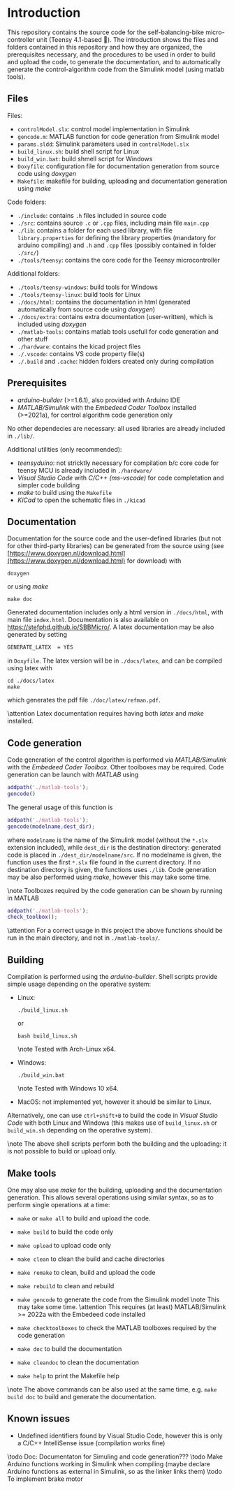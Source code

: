 # Introduction

This repository contains the source code for the self-balancing-bike micro-controller unit (Teensy 4.1-based 🚀️).
The introduction shows the files and folders contained in this repository and how they are organized, the prerequisites necessary, and the procedures to be used in order to build and upload the code, to generate the documentation, and to automatically generate the control-algorithm code from the Simulink model (using matlab tools).

## Files

Files:

* `controlModel.slx`: control model implementation in Simulink
* `gencode.m`: MATLAB function for code generation from Simulink model
* `params.sldd`: Simulink parameters used in `controlModel.slx`
* `build_linux.sh`: build shell script for Linux
* `build_win.bat`: build shmell script for Windows
* `Doxyfile`: configuration file for documentation generation from source code using *doxygen*
* `Makefile`: makefile for building, uploading and documentation generation using *make*

Code folders:

* `./include`: contains `.h` files included in source code
* `./src`: contains source `.c` or `.cpp` files, including main file `main.cpp`
* `./lib`: contains a folder for each used library, with file `library.properties` for defining the library properties (mandatory for arduino compiling) and `.h` and `.cpp` files (possibly contained in folder `./src/`)
* `./tools/teensy`: contains the core code for the Teensy microcontroller

Additional folders:

* `./tools/teensy-windows`: build tools for Windows
* `./tools/teensy-linux`: build tools for Linux
* `./docs/html`: contains the documentation in html (generated automatically from source code using *doxygen*)
* `./docs/extra`: contains extra documentation (user-written), which is included using *doxygen*
* `./matlab-tools`: contains matlab tools usefull for code generation and other stuff
* `./hardware`: contains the kicad project files
* `./.vscode`: contains VS code property file(s)
* `./.build` and `.cache`: hidden folders created only during compilation

## Prerequisites

* *arduino-builder* (>=1.6.1), also provided with Arduino IDE
* *MATLAB/Simulink* with the *Embedeed Coder Toolbox* installed (>=2021a), for control algorithm code generation only

No other dependecies are necessary: all used libraries are already included in `./lib/`.

Additional utilities (only recommended):

* *teensyduino*: not stricktly necessary for compilation b/c core code for teensy MCU is already included in `./hardware/`
* *Visual Studio Code* with *C/C++ (ms-vscode)* for code completation and simpler code building
* *make* to build using the `Makefile`
* *KiCad* to open the schematic files in `./kicad`

## Documentation

Documentation for the source code and the user-defined libraries (but not for other third-party libraries) can be generated from the source using (see [https://www.doxygen.nl/download.html](https://www.doxygen.nl/download.html) for download) with

```shell
doxygen
```

or using *make*

```shell
make doc
```

Generated documentation includes only a html version in `./docs/html`, with main file `index.html`. Documentation is also available on <https://stefphd.github.io/SBBMicro/>.
A latex documentation may be also generated by setting

```doxygen
GENERATE_LATEX  = YES
```

in `Doxyfile`. The latex version will be in `./docs/latex`, and can be compiled using latex with

```shell
cd ./docs/latex
make
```

which generates the pdf file `./doc/latex/refman.pdf`.

\attention Latex documentation requires having both *latex* and *make* installed.

## Code generation

Code generation of the control algorithm is performed via *MATLAB/Simulink* with the *Embedeed Coder Toolbox*. Other toolboxes may be required. Code generation can be launch with *MATLAB* using

```MATLAB
addpath('./matlab-tools');
gencode()
```

The general usage of this function is

```MATLAB
addpath('./matlab-tools');
gencode(modelname,dest_dir);
```

where `modelname` is the name of the Simulink model (without the `*.slx` extension included), while `dest_dir` is the destination directory: generated code is placed in `./dest_dir/modelname/src`. If no modelname is given, the function uses the first `*.slx` file found in the current directory. If no destination directory is given, the functions uses `./lib`. Code generation may be also performed using *make*, however this may take some time.

\note Toolboxes required by the code generation can be shown by running in MATLAB

  ```MATLAB
  addpath('./matlab-tools');
  check_toolbox();
  ```

\attention For a correct usage in this project the above functions should be run in the main directory, and not in `./matlab-tools/`.

## Building

Compilation is performed using the *arduino-builder*. Shell scripts provide simple usage depending on the operative system:

* Linux:

  ```shell
  ./build_linux.sh
  ```

  or

  ```shell
  bash build_linux.sh
  ```

  \note Tested with Arch-Linux x64.

* Windows:

  ```shell
  ./build_win.bat
  ```

  \note Tested with Windows 10 x64.

* MacOS: not implemented yet, however it should be similar to Linux.

Alternatively, one can use `ctrl+shift+B` to build the code in *Visual Studio Code* with both Linux and Windows (this makes use of `build_linux.sh` or `build_win.sh` depending on the operative system).

\note The above shell scripts perform both the building and the uploading: it is not possible to build or upload only.

## Make tools

One may also use *make* for the building, uploading and the documentation generation. This allows several operations using similar syntax, so as to perform single operations at a time:

* `make` or `make all` to build and upload the code.
* `make build` to build the code only
* `make upload` to upload code only
* `make clean` to clean the build and cache directories
* `make remake` to clean, build and upload the code
* `make rebuild` to clean and rebuild
* `make gencode` to generate the code from the Simulink model
  \note This may take some time.
  \attention This requires (at least) MATLAB/Simulink >= 2022a with the Embedeed code installed

* `make checktoolboxes` to check the MATLAB toolboxes required by the code generation
* `make doc` to build the documentation
* `make cleandoc` to clean the documentation
* `make help` to print the Makefile help

\note The above commands can be also used at the same time, e.g. `make build doc` to build and generate the documentation.

## Known issues

* Undefined identifiers found by Visual Studio Code, however this is only a C/C++ IntelliSense issue (compilation works fine)

\todo Doc: Documentaton for Simuling and code generation???
\todo Make Arduino functions working in Simulink when compiling (maybe declare Arduino functions as external in Simulink, so as the linker links them)
\todo To implement brake motor
